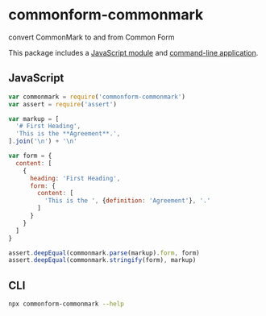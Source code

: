 # commonform-commonmark

convert CommonMark to and from Common Form

This package includes a [JavaScript module](#JavaScript) and [command-line application](#CLI).

## JavaScript

```javascript
var commonmark = require('commonform-commonmark')
var assert = require('assert')

var markup = [
  '# First Heading',
  'This is the **Agreement**.',
].join('\n') + '\n'

var form = {
  content: [
    {
      heading: 'First Heading',
      form: {
        content: [
          'This is the ', {definition: 'Agreement'}, '.'
        ]
      }
    }
  ]
}

assert.deepEqual(commonmark.parse(markup).form, form)
assert.deepEqual(commonmark.stringify(form), markup)
```

## CLI

```bash
npx commonform-commonmark --help
```
